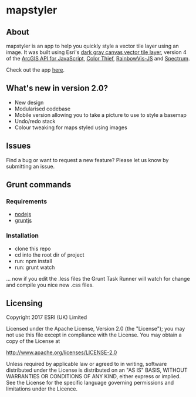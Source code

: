 # mapstyler

## About
mapstyler is an app to help you quickly style a vector tile layer using an image. It was built using Esri's [dark gray canvas vector tile layer](https://www.arcgis.com/home/item.html?id=5ad3948260a147a993ef4865e3fad476), version 4 of the [ArcGIS API for JavaScript](https://developers.arcgis.com/javascript), [Color Thief](https://github.com/lokesh/color-thief), [RainbowVis-JS](https://github.com/anomal/RainbowVis-JS) and [Spectrum](https://bgrins.github.io/spectrum/).

Check out the app [here](http://esriuk.com/mapstyler).

## What's new in version 2.0?
- New design
- Modularised codebase
- Mobile version allowing you to take a picture to use to style a basemap
- Undo/redo stack
- Colour tweaking for maps styled using images

## Issues

Find a bug or want to request a new feature? Please let us know by submitting an issue.

## Grunt commands

### Requirements

* [nodejs](https://nodejs.org/en/)
* [gruntjs](https://gruntjs.com/)

### Installation

* clone this repo
* cd into the root dir of project
* run: npm install
* run: grunt watch

... now if you edit the .less files the Grunt Task Runner will watch for change and compile you nice new .css files.

## Licensing

Copyright 2017 ESRI (UK) Limited

Licensed under the Apache License, Version 2.0 (the "License"); you may not use this file except in compliance with the License. You may obtain a copy of the License at

http://www.apache.org/licenses/LICENSE-2.0

Unless required by applicable law or agreed to in writing, software distributed under the License is distributed on an "AS IS" BASIS, WITHOUT WARRANTIES OR CONDITIONS OF ANY KIND, either express or implied. See the License for the specific language governing permissions and limitations under the Licence.
